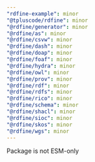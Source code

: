 ```yaml
---
"rdfine-example": minor
"@tpluscode/rdfine": minor
"@rdfine/generator": minor
"@rdfine/as": minor
"@rdfine/csvw": minor
"@rdfine/dash": minor
"@rdfine/doap": minor
"@rdfine/foaf": minor
"@rdfine/hydra": minor
"@rdfine/owl": minor
"@rdfine/prov": minor
"@rdfine/rdf": minor
"@rdfine/rdfs": minor
"@rdfine/rico": minor
"@rdfine/schema": minor
"@rdfine/shacl": minor
"@rdfine/sioc": minor
"@rdfine/skos": minor
"@rdfine/wgs": minor
---
```


Package is not ESM-only
